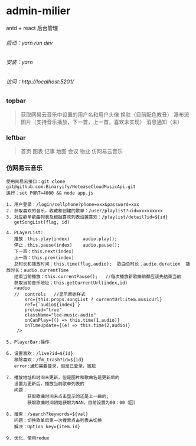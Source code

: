 # admin-milier
antd + react 后台管理

###### 启动：yarn run dev
###### 安装：yarn
###### 访问：http://localhost:5201/

### topbar
> 获取网易云音乐中设置的用户名和用户头像
> 换肤（目前配色教丑）
> 瀑布流图片（支持音乐播放，下一首，上一首，喜欢未实现）
> 消息通知（未）

### leftbar
>首页
>图表
>记事
>地图
>会议
>物业
>仿网易云音乐

### 仿网易云音乐
```
使用网易云接口：git clone git@github.com:Binaryify/NeteaseCloudMusicApi.git
运行：set PORT=4000 && node app.js

1. 用户登录：/login/cellphone?phone=xxx&password=xxx
2. 获取喜欢的音乐，收藏和创建的歌单：/user/playlist?uid=xxxxxxxxx
3. 对应歌单歌曲列表及根据喜欢列表设置喜欢：/playlist/detail?id=${id}
   getSongList(flag, id)

4. PLayerList:
   播放：this.play(index)     audio.play();
   停止：this.pause(index)    audio.pause();
   下一首：this.next(index)
   上一首：this.prev(index)
   总时长和播放时间：this.time(flag,audio);  歌曲总时长：audio.duration  播放时长：audio.currentTime
   结束当前播放：this.currentPause();   //每次播放新歌曲前都应该先结束当前
   获取当前音乐地址：this.getCurrentUrl(index,id)
   <audio
   //  controls   //显示原始样式
       src={this.props.songList ? currentUrl:item.musicUrl}
       ref={`audio${index}`}
       preload="true"
       className="lee-music-audio"
       onCanPlay={() => this.time(1,audio)}
       onTimeUpdate={(e) => this.time(2,audio)}
    />

5. PlayerBar:操作

6. 设置喜欢：/live?id=${id}
   移除喜欢：/fm_trash?id=${id}
   error:通知需要登录，但是已登录，尴尬

7. 播放地址和时间未更新，但是图片和歌曲名是更新后的
   设置为更新后，播放当前歌单列表的
   问题：
        获取歌曲时间未点击显示的还是上一曲的;
        获取歌曲时间初始获取为NAN，目前设置为00：00（囧）

8. 搜索：/search?keywords=${val}
   问题：切换歌单后第一次搜索点击列表未切换
   解决：Option key={item.id}

9. 优化，使用redux

```
